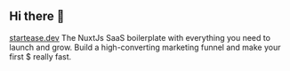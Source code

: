 ## Hi there 👋

[startease.dev](https://startease.dev)
The NuxtJs SaaS boilerplate with everything you need to launch and grow. Build a high-converting marketing funnel and make your first $ really fast.

<!--
**daisnkzy/daisnkzy** is a ✨ _special_ ✨ repository because its `README.md` (this file) appears on your GitHub profile.

Here are some ideas to get you started:

- 🔭 I’m currently working on ...
- 🌱 I’m currently learning ...
- 👯 I’m looking to collaborate on ...
- 🤔 I’m looking for help with ...
- 💬 Ask me about ...
- 📫 How to reach me: ...
- 😄 Pronouns: ...
- ⚡ Fun fact: ...
-->

